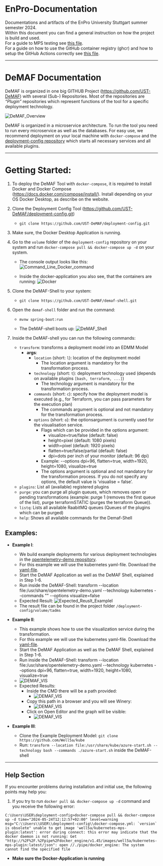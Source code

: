 # EnPro-Documentation
Documentations and artifacts of the EnPro University Stuttgart summer semester 2024.  
Within this document you can find a general instruction on how the project is build and used.  
For a guide to MPS testing see [this file](mps-testing/README.md).  
For a guide on how to use the GitHub container registry (ghcr) and how to setup the GitHub Actions correctly see [this file](ghcr/README.md).

---
# DeMAF Documentation

DeMAF is organized in one big GITHUB Project (https://github.com/UST-DeMAF) with several (Sub-) Repositories. 
Most of the repositories are *“Plugin”* repositories which represent functions of the tool for a specific deployment technology.

![DeMAF_Overview](resources/images/DeMAF_Overview_2.png)

DeMAF is organized in a microservice architecture. To run the tool you need to run every microservice as well as the databases. For easy use, we recommend deployment on your local machine with `docker-compose` and the [deployment-config repository](https://github.com/UST-DeMAF/deployment-config/tree/main) which starts all necessary services and all available plugins.

---

# Getting Started:
1. To deploy the DeMAF Tool with `docker-compose`, it is required to install Docker and Docker Compose (https://docs.docker.com/compose/install/). Install depending on your OS Docker Desktop, as describe on the website.

2. Clone the Deployment Config Tool (https://github.com/UST-DeMAF/deployment-config.git) 
    -	`git clone https://github.com/UST-DeMAF/deployment-config.git`

3. Make sure, the Docker Desktop Application is running.

4. Go to the `volume` folder of the `deployment-config` repository on your system and run `docker-compose pull && docker-compose up -d` on your system.
    - The console output looks like this:
      ![Command_Line_Docker_command](resources/images/docker_compose_pull_docker_compose_compose.jpg)

    - Inside the docker-application you also see, that the containers are running:
      ![Docker](resources/images/docker_container.jpg)

5.	Clone the DeMAF-Shell to your system:
    - `git clone https://github.com/UST-DeMAF/demaf-shell.git`

6.	Open the `demaf-shell` folder and run the command: 
    - `mvnw spring-boot:run`

    - The DeMAF-shell boots up:
      ![DeMAF_Shell](resources/images/DeMAF_Shell.jpg)
 
7.	Inside the DeMAF-shell you can run the following commands:
    - `transform`: transforms a deployment model into an EDMM Model
      - **args**: 
        - `location` (short: `l`): location of the deployment model
            -  The location argument is mandatory for the transformation process.
        - `technology` (short: `t`): deployment technology used (depends on available plugins `[bash, terraform, ...]`)
            -  The technology argument is mandatory for the transformation process.
        - `commands` (short: `c`): specify how the deployment model is executed (e.g., for Terraform, you can pass parameters for the execution plan)
            - The commands argument is optional and not mandatory for the transformation process.
        - `options` (short: `o`):  the optionsargument is currently used for the visualisation service.
            - Flags which can be provided in the options argument:
              - visualize=true/false (default: false)
              - height=pixel (default: 1080 pixels)
              - width=pixel (default: 1920 pixels)
              - flatten=true/false/partial (default: false)
              - dpi=dots per inch of your monitor (default: 96 dpi)
            - Example: --options dpi=96, flatten=true, width=1920, height=1080, visualize=true
            - The options argument is optional and not mandatory for the transformation process. If you do not specify any options, the default value is ‘visualise = false’.
    - `plugins`: List all (available) registered plugins
    - `purge`: you can purge all plugin queues, which removes open or pending transformations (example: purge 1 (removes the first queue of the list), purge terraformSTATIC (purges the terraform Queue)).
    - `listq`: Lists all available RaabitMQ queues (Queues of the plugins which can be purged)
    - `help`: Shows all available commands for the Demaf-Shell
## Examples:
* **Example I**:
    * We build example deployments for various deployment technologies in the [opentelemetry-demo repository](https://github.com/UST-DeMAF/opentelemetry-demo/tree/demaf).
    * For this example we will use the kubernetes yaml-file. Download the [yaml-file](https://github.com/UST-DeMAF/opentelemetry-demo/blob/demaf/kubernetes/opentelemetry-demo.yaml).
    * Start the DeMAF Application as well as the DeMAF Shell, explained in Step 1-6.
    * Run inside the DeMAF-Shell: transform --location file:/usr/share/opentelemetry-demo.yaml --technology kubernetes --commands "" --options visualize=false
    * Expected Result:
      ![Expected_Reuslt_ExampleI](resources/images/result_ex1.png)
    * The result file can be found in the project folder `/deployment-config/volume/tadms`
    
 * **Example II**:
     * This example shows how to use the visualization service during the transformation.
     * For this example we will use the kubernetes yaml-file. Download the [yaml-file](https://github.com/UST-DeMAF/opentelemetry-demo/blob/demaf/kubernetes/opentelemetry-demo.yaml).
     * Start the DeMAF Application as well as the DeMAF Shell, explained in Step 1-6.
     * Run inside the DeMAF-Shell: transform --location file:/usr/share/opentelemetry-demo.yaml --technology kubernetes --options dpi=96, flatten=true, width=1920, height=1080, visualize=true
     * ![DEMAF_VIS](resources/images/demaf_vis.png)
     * Expected Results:
        * Inside the CMD there will be a path provided:
             * ![DEMAF_VIS](resources/images/demaf_vis.png)
        * Copy this path in a browser and you will see Winery:
             * ![DEMAF_VIS](resources/images/winery_open_editor.png)
        * Click on Open Editor and the graph will be visible:
            * ![DEMAF_VIS](resources/images/Winery_graph.png)

* **Example III**:
    * Clone the Example Deployment Model: `git clone https://github.com/Well5a/kube`
    * Run: `transform --location file:/usr/share/kube/azure-start.sh --technology bash --commands ./azure-start.sh` inside the DeMAF-shell
      
---
## Help Section
If you encounter problems during installation and initial use, the following points may help you:

1. If you try to run `docker pull && docker-compose up -d` command and you receive the following error:
  ```log
  C:\Users\USER\deployment-config>docker-compose pull && docker-compose up -d time="2024-05-24T12:12:57+02:00" level=warning msg="C:\\Users\\USER\\deployment-config\\docker-compose.yml: `version` is obsolete" unable to get image 'well5a/kubernetes-mps-plugin:latest': error during connect: this error may indicate that the docker daemon is not running: Get "http://%2F%2F.%2Fpipe%2Fdocker_engine/v1.45/images/well5a/kubernetes-mps-plugin:latest/json": open //./pipe/docker_engine: The system cannot find the specified file
  ```
  - **Make sure the Docker-Application is running**



